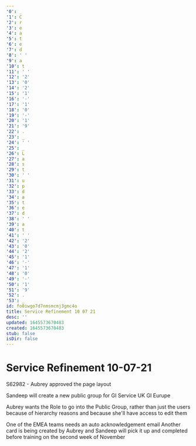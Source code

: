 ```yaml
---
'0': _
'1': C
'2': r
'3': e
'4': a
'5': t
'6': e
'7': d
'8': ' '
'9': a
'10': t
'11': ' '
'12': '2'
'13': '0'
'14': '2'
'15': '1'
'16': '-'
'17': '1'
'18': '0'
'19': '-'
'20': '1'
'21': '9'
'22': .
'23': _
'24': ' '
'25': _
'26': L
'27': a
'28': s
'29': t
'30': ' '
'31': u
'32': p
'33': d
'34': a
'35': t
'36': e
'37': d
'38': ' '
'39': a
'40': t
'41': ' '
'42': '2'
'43': '0'
'44': '2'
'45': '1'
'46': '-'
'47': '1'
'48': '0'
'49': '-'
'50': '1'
'51': '9'
'52': .
'53': _
id: fo0iwgo7d7nmsmcmj3gmc4o
title: Service Refinement 10 07 21
desc: ''
updated: 1645573670483
created: 1645573670483
stub: false
isDir: false
---
```


# Service Refinement 10-07-21


S62982
\- Aubrey approved the page layout

Sandeep will create a new public group for GI Service UK
GI Eurupe

Aubrey wants the Role to go into the Public Group, rather than just the users
because of hierarchy reasons and because she'll have access to edit them

One of the EMEA teams needs an auto acknowledgement email
Another card is being created by Aubrey and Sandeep will pick it up and completed before
training on the second week of November

